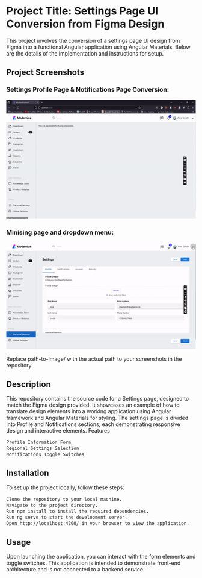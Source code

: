 # Project Title: Settings Page UI Conversion from Figma Design

This project involves the conversion of a settings page UI design from Figma into a functional Angular application using Angular Materials. Below are the details of the implementation and instructions for setup.

## Project Screenshots


### Settings Profile Page & Notifications Page Conversion:<br />
![demo of settings page](https://github.com/Timon-L/greenbaseDemo/blob/main/settings_page.gif)

### Minising page and dropdown menu:<br />
![demo of minising page and dropdown menu](https://github.com/Timon-L/greenbaseDemo/blob/main/responsive.gif)


Replace path-to-image/ with the actual path to your screenshots in the repository.

## Description

This repository contains the source code for a Settings page, designed to match the Figma design provided. It showcases an example of how to translate design elements into a working application using Angular framework and Angular Materials for styling. The settings page is divided into Profile and Notifications sections, each demonstrating responsive design and interactive elements.
Features

    Profile Information Form
    Regional Settings Selection
    Notifications Toggle Switches

## Installation

To set up the project locally, follow these steps:

    Clone the repository to your local machine.
    Navigate to the project directory.
    Run npm install to install the required dependencies.
    Run ng serve to start the development server.
    Open http://localhost:4200/ in your browser to view the application.

## Usage

Upon launching the application, you can interact with the form elements and toggle switches. This application is intended to demonstrate front-end architecture and is not connected to a backend service.
